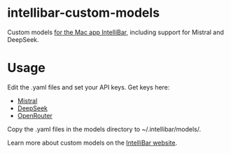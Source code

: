 # intellibar-custom-models
Custom models [for the Mac app IntelliBar](https://intellibar.app/), including support for Mistral and DeepSeek.

# Usage

Edit the .yaml files and set your API keys. Get keys here:

- [Mistral](https://console.mistral.ai/api-keys)
- [DeepSeek](https://platform.deepseek.com/api_keys)
- [OpenRouter](https://openrouter.ai/settings/keys)

Copy the .yaml files in the models directory to ~/.intellibar/models/.

Learn more about custom models on the [IntelliBar website](https://docs.intellibar.app/using-custom-models).
